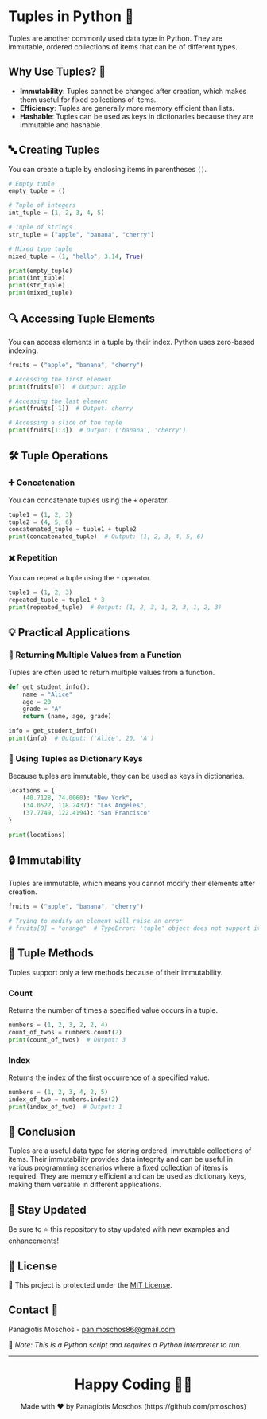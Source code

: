 
# Tuples in Python 🐍

Tuples are another commonly used data type in Python. They are immutable, ordered collections of items that can be of different types.

## Why Use Tuples? 🤔

- **Immutability**: Tuples cannot be changed after creation, which makes them useful for fixed collections of items.
- **Efficiency**: Tuples are generally more memory efficient than lists.
- **Hashable**: Tuples can be used as keys in dictionaries because they are immutable and hashable.

## 🔤 Creating Tuples

You can create a tuple by enclosing items in parentheses `()`.

```python
# Empty tuple
empty_tuple = ()

# Tuple of integers
int_tuple = (1, 2, 3, 4, 5)

# Tuple of strings
str_tuple = ("apple", "banana", "cherry")

# Mixed type tuple
mixed_tuple = (1, "hello", 3.14, True)

print(empty_tuple)
print(int_tuple)
print(str_tuple)
print(mixed_tuple)
```

## 🔍 Accessing Tuple Elements

You can access elements in a tuple by their index. Python uses zero-based indexing.

```python
fruits = ("apple", "banana", "cherry")

# Accessing the first element
print(fruits[0])  # Output: apple

# Accessing the last element
print(fruits[-1])  # Output: cherry

# Accessing a slice of the tuple
print(fruits[1:3])  # Output: ('banana', 'cherry')
```

## 🛠️ Tuple Operations

### ➕ Concatenation

You can concatenate tuples using the `+` operator.

```python
tuple1 = (1, 2, 3)
tuple2 = (4, 5, 6)
concatenated_tuple = tuple1 + tuple2
print(concatenated_tuple)  # Output: (1, 2, 3, 4, 5, 6)
```

### ✖️ Repetition

You can repeat a tuple using the `*` operator.

```python
tuple1 = (1, 2, 3)
repeated_tuple = tuple1 * 3
print(repeated_tuple)  # Output: (1, 2, 3, 1, 2, 3, 1, 2, 3)
```

## 💡 Practical Applications

### 🔄 Returning Multiple Values from a Function

Tuples are often used to return multiple values from a function.

```python
def get_student_info():
    name = "Alice"
    age = 20
    grade = "A"
    return (name, age, grade)

info = get_student_info()
print(info)  # Output: ('Alice', 20, 'A')
```

### 🔑 Using Tuples as Dictionary Keys

Because tuples are immutable, they can be used as keys in dictionaries.

```python
locations = {
    (40.7128, 74.0060): "New York",
    (34.0522, 118.2437): "Los Angeles",
    (37.7749, 122.4194): "San Francisco"
}

print(locations)
```

## 🔒 Immutability

Tuples are immutable, which means you cannot modify their elements after creation.

```python
fruits = ("apple", "banana", "cherry")

# Trying to modify an element will raise an error
# fruits[0] = "orange"  # TypeError: 'tuple' object does not support item assignment
```

## 📝 Tuple Methods

Tuples support only a few methods because of their immutability.

### Count

Returns the number of times a specified value occurs in a tuple.

```python
numbers = (1, 2, 3, 2, 2, 4)
count_of_twos = numbers.count(2)
print(count_of_twos)  # Output: 3
```

### Index

Returns the index of the first occurrence of a specified value.

```python
numbers = (1, 2, 3, 4, 2, 5)
index_of_two = numbers.index(2)
print(index_of_two)  # Output: 1
```

## 📜 Conclusion

Tuples are a useful data type for storing ordered, immutable collections of items. Their immutability provides data integrity and can be useful in various programming scenarios where a fixed collection of items is required. They are memory efficient and can be used as dictionary keys, making them versatile in different applications.

## 📢 Stay Updated

Be sure to ⭐ this repository to stay updated with new examples and enhancements!

## 📄 License
🔐 This project is protected under the [MIT License](https://mit-license.org/).

## Contact 📧
Panagiotis Moschos - pan.moschos86@gmail.com

🔗 *Note: This is a Python script and requires a Python interpreter to run.*

---

<h1 align=center>Happy Coding 👨‍💻 </h1>

<p align="center">
  Made with ❤️ by Panagiotis Moschos (https://github.com/pmoschos)
</p>
